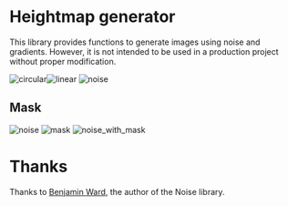 # Heightmap generator

This library provides functions to generate images using noise and gradients. However, it is not intended to be used in a production project without proper modification.


![circular](https://user-images.githubusercontent.com/47719443/235770597-0df1088b-166b-454e-ba2e-dcd151a5fae4.png)![linear](https://user-images.githubusercontent.com/47719443/235771099-fedb11a9-95c7-44a3-b266-d69004c3ae5a.png) ![noise](https://user-images.githubusercontent.com/47719443/235771500-f512bcb9-e613-4245-aa47-b0a378999c71.png)   

## Mask

![noise](https://user-images.githubusercontent.com/47719443/235771500-f512bcb9-e613-4245-aa47-b0a378999c71.png)   ![mask](https://user-images.githubusercontent.com/47719443/235771435-4f6f807b-1ed6-48d6-b004-1f7c2d5ae050.png)                    ![noise_with_mask](https://user-images.githubusercontent.com/47719443/235771588-75f36b4d-b86f-474b-bef0-f1a8aac2d9ba.png)


# Thanks

Thanks to [Benjamin Ward](https://github.com/WardBenjamin/SimplexNoise), the author of the Noise library.
       




